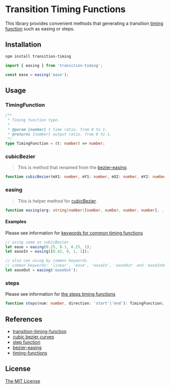 # Transition Timing Functions

This library provides convenient methods that generating a transition [timing function](https://developer.mozilla.org/en-US/docs/Web/CSS/timing-function#Timing_functions) such as easing or steps.

## Installation

``` sh
npm install transition-timing
```

``` js
import { easing } from 'transition-timing';

const ease = easing('ease');
```

## Usage

### TimingFunction

``` ts
/**
 * Timing function type.
 *
 * @param {number} t time ratio. from 0 to 1.
 * @returns {number} output ratio. from 0 to 1.
 */
type TimingFunction = (t: number) => number;
```

### cubicBezier

> This is method that renamed from the [bezier-easing](https://github.com/gre/bezier-easing#readme).

``` ts
function cubicBezier(mX1: number, mY1: number, mX2: number, mY2: number): TimingFunction;
```

### easing

> This is helper method for [cubicBezier](#cubicbezier).

``` ts
function easing(arg: string|number|[number, number, number, number], ...args: number[]): TimingFunction;
```

#### Examples

Please see information for [keywords for common timing functions](https://developer.mozilla.org/en-US/docs/Web/CSS/single-transition-timing-function#Keywords_for_common_timing_functions)

``` js
// using same as cubicBezier.
let ease = easing(0.25, 0.1, 0.25, 1);
let easeIn = easing([0.42, 0, 1, 1]);

// also can using by common keywords.
// common keywords: 'linear', 'ease', 'easeIn', 'easeOut' and 'easeInOut'.
let easeOut = easing('easeOut');
```

### steps

Please see information for [the steps timing functions](https://developer.mozilla.org/en-US/docs/Web/CSS/single-transition-timing-function#The_steps()_class_of_timing_functions)

``` ts
function steps(num: number, direction: 'start'|'end'): TimingFunction;
```

## References

- [transition-timing-function](https://developer.mozilla.org/en-US/docs/Web/CSS/single-transition-timing-function)
- [cubic bezier curves](https://en.wikipedia.org/wiki/B%C3%A9zier_curve#Cubic_B.C3.A9zier_curves)
- [step function](https://en.wikipedia.org/wiki/Step_function)
- [bezier-easing](https://github.com/gre/bezier-easing)
- [timing-functions](https://drafts.csswg.org/css-timing-1/#timing-functions)

## License

[The MIT License](https://github.com/archco/transition-timing/blob/master/LICENSE)
